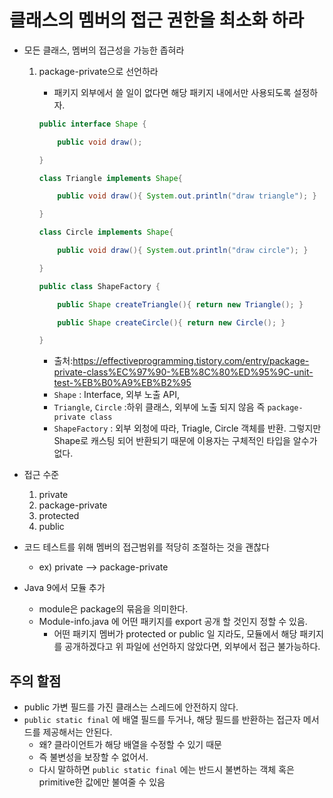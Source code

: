 #  클래스의 멤버의 접근 권한을 최소화 하라

- 모든 클래스, 멤버의 접근성을 가능한 좁혀라

  1. package-private으로 선언하라

     - 패키지 외부에서 쓸 일이 없다면 해당 패키지 내에서만 사용되도록 설정하자.

     ```java
     public interface Shape {
     
         public void draw();
     
     }
     
     class Triangle implements Shape{
     
         public void draw(){ System.out.println("draw triangle"); }
     
     }
     
     class Circle implements Shape{
     
         public void draw(){ System.out.println("draw circle"); }
     
     }
     
     public class ShapeFactory {
     
         public Shape createTriangle(){ return new Triangle(); }
     
         public Shape createCircle(){ return new Circle(); }
     
     } 
     ```

     - 출처:https://effectiveprogramming.tistory.com/entry/package-private-class%EC%97%90-%EB%8C%80%ED%95%9C-unit-test-%EB%B0%A9%EB%B2%95
     - `Shape` : Interface, 외부 노출 API, 
     - `Triangle`, `Circle` :하위 클래스, 외부에 노출 되지 않음 즉 `package-private class`
     - `ShapeFactory` : 외부 외청에 따라, Triagle, Circle 객체를 반환. 그렇지만 Shape로 캐스팅 되어 반환되기 때문에 이용자는 구체적인 타입을 알수가 없다.

- 접근 수준
  1. private
  2. package-private
  3. protected
  4. public

- 코드 테스트를 위해 멤버의 접근범위를 적당히 조절하는 것을 괜찮다

  - ex) private --> package-private
  
- Java 9에서 모듈 추가

  - module은 package의 묶음을 의미한다.
  - Module-info.java 에 어떤 패키지를 export 공개 할 것인지 정할 수 있음.
    - 어떤 패키지 멤버가 protected or public 일 지라도, 모듈에서 해당 패키지를 공개하겠다고 위 파일에 선언하지 않았다면, 외부에서 접근 불가능하다.

## 주의 할점

- public 가변 필드를 가진 클래스는 스레드에 안전하지 않다.
- `public static final` 에 배열 필드를 두거나, 해당 필드를 반환하는 접근자 메서드를 제공해서는 안된다.
  - 왜? 클라이언트가 해당 배열을 수정할 수 있기 때문
  - 즉 불변성을 보장할 수 없어서.
  - 다시 말하하면 `public static final` 에는 반드시 불변하는 객체 혹은 primitive한 값에만 불여줄 수 있음



